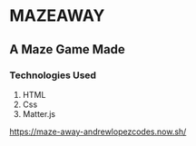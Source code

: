 # MAZEAWAY 

## A Maze Game Made 

### Technologies Used
1. HTML
2. Css
3. Matter.js

https://maze-away-andrewlopezcodes.now.sh/



<!-- written by @andrewlopezcodes on Github and Instagram -->
